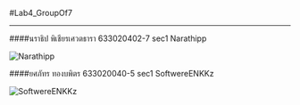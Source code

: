 #Lab4_GroupOf7
___
####นราธิป พิเชียรเศวตธารา 633020402-7 sec1 Narathipp

![Narathipp](https://avatars.githubusercontent.com/u/121147635?s=400&u=c9fa134d8e1b96ac5c8f7059fc400ca4e929199b&v=4)

####ยศภัทร ทองบพิตร 633020040-5 sec1 SoftwereENKKz

![SoftwereENKKz](https://avatars.githubusercontent.com/u/120541490?s=400&u=9ffd9eff47d310dbbcab2b2fefd30ca1bc1e61f6&v=4)